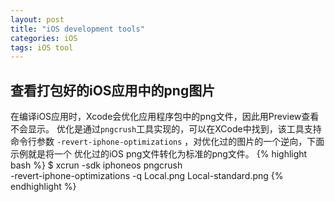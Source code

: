 ```yaml
---
layout: post
title: "iOS development tools"
categories: iOS
tags: iOS tool
---
```


## 查看打包好的iOS应用中的png图片

在编译iOS应用时，Xcode会优化应用程序包中的png文件，因此用Preview查看不会显示。
优化是通过`pngcrush`工具实现的，可以在XCode中找到，该工具支持命令行参数
`-revert-iphone-optimizations` ，对优化过的图片的一个逆向，下面示例就是将一个
优化过的iOS png文件转化为标准的png文件。
{% highlight bash %}
$ xcrun -sdk iphoneos pngcrush \
        -revert-iphone-optimizations -q Local.png Local-standard.png
{% endhighlight %}
